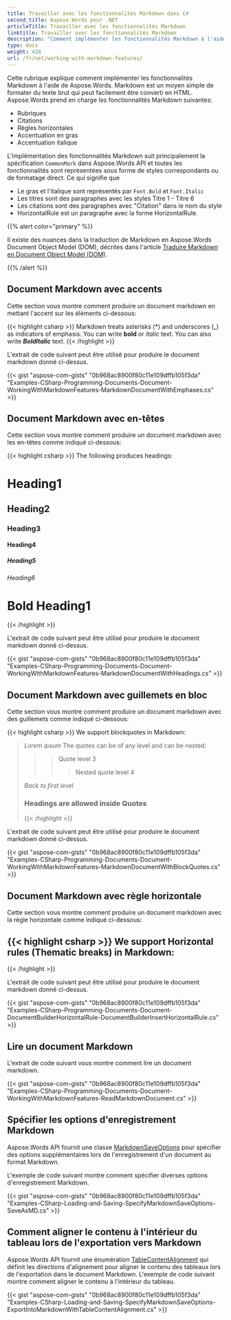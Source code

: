 ```yaml
---
title: Travailler avec les fonctionnalités Markdown dans C#
second_title: Aspose.Words pour .NET
articleTitle: Travailler avec les fonctionnalités Markdown
linktitle: Travailler avec les fonctionnalités Markdown
description: "Comment implémenter les fonctionnalités Markdown à l'aide de C#. Toutes les fonctionnalités sont représentées sous forme de styles correspondants ou de formatage direct."
type: docs
weight: 420
url: /fr/net/working-with-markdown-features/
---
```


Cette rubrique explique comment implémenter les fonctionnalités Markdown à l'aide de Aspose.Words. Markdown est un moyen simple de formater du texte brut qui peut facilement être converti en HTML. Aspose.Words prend en charge les fonctionnalités Markdown suivantes:

- Rubriques
- Citations
- Règles horizontales
- Accentuation en gras
- Accentuation italique

L'implémentation des fonctionnalités Markdown suit principalement la spécification `CommonMark` dans Aspose.Words API et toutes les fonctionnalités sont représentées sous forme de styles correspondants ou de formatage direct. Ce qui signifie que

- Le gras et l'italique sont représentés par `Font.Bold` et `Font.Italic`
- Les titres sont des paragraphes avec les styles Titre 1 - Titre 6
- Les citations sont des paragraphes avec "Citation" dans le nom du style
- HorizontalRule est un paragraphe avec la forme HorizontalRule.

{{% alert color="primary" %}}

Il existe des nuances dans la traduction de Markdown en Aspose.Words Document Object Model (DOM), décrites dans l'article [Traduire Markdown en Document Object Model (DOM)](/words/fr/net/translate-markdown-to-document-object-model/).

{{% /alert %}}

## Document Markdown avec accents

Cette section vous montre comment produire un document markdown en mettant l'accent sur les éléments ci-dessous:

{{< highlight csharp >}}
Markdown treats asterisks (*) and underscores (_) as indicators of emphasis.
You can write **bold** or *italic* text. 
You can also write ***BoldItalic*** text.
{{< /highlight >}}

L'extrait de code suivant peut être utilisé pour produire le document markdown donné ci-dessus.

{{< gist "aspose-com-gists" "0b968ac8900f80c11e109dffb105f3da" "Examples-CSharp-Programming-Documents-Document-WorkingWithMarkdownFeatures-MarkdownDocumentWithEmphases.cs" >}}

## Document Markdown avec en-têtes

Cette section vous montre comment produire un document markdown avec les en-têtes comme indiqué ci-dessous:

{{< highlight csharp >}}
The following produces headings:
# Heading1
## Heading2
### Heading3
#### Heading4
##### Heading5
###### Heading6
# **Bold Heading1**
{{< /highlight >}}

L'extrait de code suivant peut être utilisé pour produire le document markdown donné ci-dessus.

{{< gist "aspose-com-gists" "0b968ac8900f80c11e109dffb105f3da" "Examples-CSharp-Programming-Documents-Document-WorkingWithMarkdownFeatures-MarkdownDocumentWithHeadings.cs" >}}

## Document Markdown avec guillemets en bloc

Cette section vous montre comment produire un document markdown avec des guillemets comme indiqué ci-dessous:

{{< highlight csharp >}}
We support blockquotes in Markdown:
>*Lorem*
>*ipsum*
>The quotes can be of any level and can be nested:
>>>Quote level 3
>>>
>>>>Nested quote level 4
>
>*Back to first level*
>### Headings are allowed inside Quotes
>{{< /highlight >}}

L'extrait de code suivant peut être utilisé pour produire le document markdown donné ci-dessus.

{{< gist "aspose-com-gists" "0b968ac8900f80c11e109dffb105f3da" "Examples-CSharp-Programming-Documents-Document-WorkingWithMarkdownFeatures-MarkdownDocumentWithBlockQuotes.cs" >}}

## Document Markdown avec règle horizontale

Cette section vous montre comment produire un document markdown avec la règle horizontale comme indiqué ci-dessous:

{{< highlight csharp >}}
We support Horizontal rules (Thematic breaks) in Markdown:
-----

{{< /highlight >}}

L'extrait de code suivant peut être utilisé pour produire le document markdown donné ci-dessus.

{{< gist "aspose-com-gists" "0b968ac8900f80c11e109dffb105f3da" "Examples-CSharp-Programming-Documents-Document-DocumentBuilderHorizontalRule-DocumentBuilderInsertHorizontalRule.cs" >}}

## Lire un document Markdown

L'extrait de code suivant vous montre comment lire un document markdown.

{{< gist "aspose-com-gists" "0b968ac8900f80c11e109dffb105f3da" "Examples-CSharp-Programming-Documents-Document-WorkingWithMarkdownFeatures-ReadMarkdownDocument.cs" >}}

## Spécifier les options d'enregistrement Markdown

Aspose.Words API fournit une classe [MarkdownSaveOptions](https://reference.aspose.com/words/fr/net/aspose.words.saving/markdownsaveoptions/) pour spécifier des options supplémentaires lors de l'enregistrement d'un document au format Markdown.

L'exemple de code suivant montre comment spécifier diverses options d'enregistrement Markdown.

{{< gist "aspose-com-gists" "0b968ac8900f80c11e109dffb105f3da" "Examples-CSharp-Loading-and-Saving-SpecifyMarkdownSaveOptions-SaveAsMD.cs" >}}

## Comment aligner le contenu à l'intérieur du tableau lors de l'exportation vers Markdown

Aspose.Words API fournit une énumération [TableContentAlignment](https://reference.aspose.com/words/fr/net/aspose.words.saving/markdownsaveoptions/tablecontentalignment/) qui définit les directions d'alignement pour aligner le contenu des tableaux lors de l'exportation dans le document Markdown. L'exemple de code suivant montre comment aligner le contenu à l'intérieur du tableau.

{{< gist "aspose-com-gists" "0b968ac8900f80c11e109dffb105f3da" "Examples-CSharp-Loading-and-Saving-SpecifyMarkdownSaveOptions-ExportIntoMarkdownWithTableContentAlignment.cs" >}}
